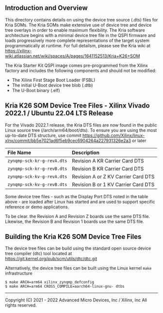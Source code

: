 Introduction and Overview
-------------------------
This directory contains details on using the device tree source (.dts) files for Kria SOMs.  The Kria SOMs make extensive use of device tree and device tree overlays in order to enable maximum flexibility.  The Kria software architecture begins with a minimal device tree file in the QSPI firmware and loads progressively more complete representations of the target system programmatically at runtime.  For full detailsm, please see the Kria wiki at https://xilinx-wiki.atlassian.net/wiki/spaces/A/pages/1641152513/Kria+K26+SOM

The Kria Starter Kit QSPI image comes pre-programmed from the Xilinx factory and includes the following components and should not be modified:

* The Xilinx First Stage Boot Loader (FSBL)
* The initial U-Boot device tree blob (.dtb)
* The U-Boot binary (.elf)

Kria K26 SOM Device Tree Files - Xilinx Vivado 2022.1 / Ubuntu 22.04 LTS Release
-----------------------------------------------------
For the Vivado 2022.1 release, the Kria DTS files are now found in the public Linux source tree (/arch/arm64/boot/dts).  To ensure you are using the most up-to-date DTS structure, use commit https://github.com/Xilinx/linux-xlnx/commit/bb5e7021ad6f5eb9cec6904264a227931326e2a3 or later

|   File Name                            | Description                          |
|   :-------------------------------     | :------------------------------      |
|   `zynqmp-sck-kr-g-revA.dts`           | Revision A KR Carrier Card DTS       |
|   `zynqmp-sck-kr-g-revB.dts`           | Revision B KR Carrier Card DTS       |
|   `zynqmp-sck-kv-g-revA.dts`           | Revision A or Z KV Carrier Card DTS  |
|   `zynqmp-sck-kv-g-revB.dts`           | Revision B or 1 KV Carrier Card DTS  |

Some device tree files - such as the Display Port DTS noted in the table above - are loaded after Linux has started and are used to support specific reference or demo applications.

To be clear. the Revision A and Revision Z boards use the same DTS file.  Likewise, the Revision B and Revision 1 boards use the same DTS file.

Building the Kria K26 SOM Device Tree Files
--------------------------------------------
The device tree files can be build using the standard open source device tree compiler (dtc) tool located at https://git.kernel.org/pub/scm/utils/dtc/dtc.git

Alternatively, the device tree files can be built using the Linux kernel `make` infrastructure
```
$ make ARCH=arm64 xilinx_zynqmp_defconfig
$ make ARCH=arm64 CROSS_COMPILE=aarch64-linux-gnu- dtbs
```

---
Copyright (C) 2021 - 2022 Advanced Micro Devices, Inc / Xilinx, Inc All rights reserved.
